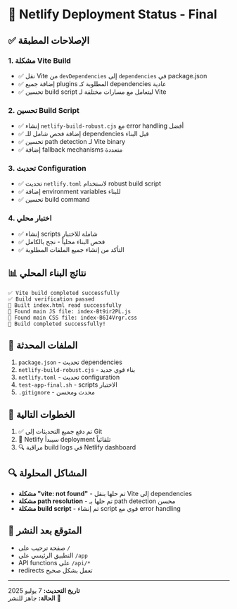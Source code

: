 # 🚀 Netlify Deployment Status - Final

## ✅ الإصلاحات المطبقة

### 1. مشكلة Vite Build
- ✅ نقل Vite من `devDependencies` إلى `dependencies` في package.json
- ✅ إضافة جميع plugins المطلوبة كـ dependencies عادية
- ✅ تحسين build script ليتعامل مع مسارات مختلفة لـ Vite

### 2. تحسين Build Script
- ✅ إنشاء `netlify-build-robust.cjs` مع error handling أفضل
- ✅ إضافة فحص شامل للـ dependencies قبل البناء
- ✅ تحسين path detection لـ Vite binary
- ✅ إضافة fallback mechanisms متعددة

### 3. تحديث Configuration
- ✅ تحديث `netlify.toml` لاستخدام robust build script
- ✅ إضافة environment variables للبناء
- ✅ تحسين build command

### 4. اختبار محلي
- ✅ إنشاء scripts شاملة للاختبار
- ✅ فحص البناء محلياً - نجح بالكامل
- ✅ التأكد من إنشاء جميع الملفات المطلوبة

## 📊 نتائج البناء المحلي

```
✅ Vite build completed successfully
✅ Build verification passed
📄 Built index.html read successfully
📄 Found main JS file: index-Bt9ir2PL.js
📄 Found main CSS file: index-B6I4Vrgr.css
🎉 Build completed successfully!
```

## 🔧 الملفات المحدثة

1. `package.json` - تحديث dependencies
2. `netlify-build-robust.cjs` - بناء قوي جديد
3. `netlify.toml` - تحديث configuration
4. `test-app-final.sh` - scripts الاختبار
5. `.gitignore` - محدث ومحسن

## 🎯 الخطوات التالية

1. ✅ تم دفع جميع التحديثات إلى Git
2. 🚀 Netlify سيبدأ deployment تلقائياً
3. 🔍 مراقبة build logs في Netlify dashboard

## 🔍 المشاكل المحلولة

- **مشكلة "vite: not found"** - تم حلها بنقل Vite إلى dependencies
- **مشكلة path resolution** - تم حلها بـ path detection محسن
- **مشكلة build script** - تم إنشاء script قوي مع error handling

## 📱 المتوقع بعد النشر

- صفحة ترحيب على `/` 
- التطبيق الرئيسي على `/app`
- API functions على `/api/*`
- redirects تعمل بشكل صحيح

---
**تاريخ التحديث:** 7 يوليو 2025  
**الحالة:** جاهز للنشر 🚀

